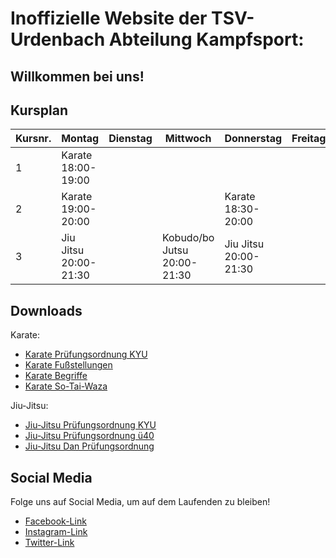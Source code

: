 # Inoffizielle Website der TSV-Urdenbach Abteilung Kampfsport:

## Willkommen bei uns!


## Kursplan
| Kursnr. | Montag        | Dienstag        | Mittwoch      | Donnerstag      | Freitag          |
|------|-----------------|-----------------|-----------------|-----------------|-----------------|
| 1    | Karate 18:00-19:00|  |  | |  |
| 2    | Karate 19:00-20:00 | |  | Karate 18:30-20:00| |
| 3    | Jiu Jitsu 20:00-21:30 |  | Kobudo/bo Jutsu 20:00-21:30 | Jiu Jitsu 20:00-21:30  | |

## Downloads

Karate:
- [Karate Prüfungsordnung KYU](KarateKyuComplete.pdf)
- [Karate Fußstellungen](Karate_Fußstellungen.pdf)
- [Karate Begriffe](Karatebegriffe.pdf)
- [Karate So-Tai-Waza](So-Tai-Waza.pdf)
  
Jiu-Jitsu:
- [Jiu-Jitsu Prüfungsordnung KYU](Prüfungsrichtlinien%20Kyu.pdf)
- [Jiu-Jitsu Prüfungsordnung ü40](Prüfungsrichtl%2040J.pdf)
- [Jiu-Jitsu Dan Prüfungsordnung](PrüfungsrichtlDan.pdf)

## Social Media

Folge uns auf Social Media, um auf dem Laufenden zu bleiben!

* [Facebook-Link](https://www.facebook.com/)
* [Instagram-Link](https://www.instagram.com/)
* [Twitter-Link](https://twitter.com/?lang=en)

